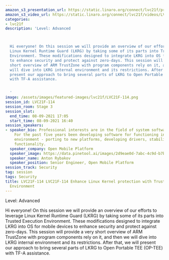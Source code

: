 ```yaml
---
amazon_s3_presentation_url: https://static.linaro.org/connect/lvc21f/presentations/LVC21F-114.pdf
amazon_s3_video_url: https://static.linaro.org/connect/lvc21f/videos/LVC21F-114.mp4
categories:
- lvc21f
description: 'Level: Advanced 



  Hi everyone! On this session we will provide an overview of our efforts to leverage
  Linux Kernel Runtime Guard (LKRG) by taking some of its parts into Trusted Execution
  Environment. These modifications designed to integrate LKRG into OS for mobile devices
  to enhance security and protect against zero-days. This session will provide a very
  short overview of ARM TrustZone with program components rely on it, and then we
  will dive into LKRG internal environment and its restrictions. After that, we will
  present our approach to bring several parts of LKRG to Open Portable TEE (OP-TEE)
  with TF-A assistance.


  '
image: /assets/images/featured-images/lvc21f/LVC21F-114.png
session_id: LVC21F-114
session_room: Stage 3
session_slot:
  end_time: 08-09-2021 17:05
  start_time: 08-09-2021 16:40
session_speakers:
- speaker_bio: Professional interests are in the field of system software development.
    For the past five years been developing software for functioning in the ARM TrustZone
    environment - porting to new platforms, developing drivers, stabilizing, expanding
    functionality.
  speaker_company: Open Mobile Platform
  speaker_image: https://data.pinetool.ai/images/2d9eae0d-7abc-4c9d-b7ba-b2bc0f6337c0.jpeg
  speaker_name: Anton Rybakov
  speaker_position: Senior Engineer, Open Mobile Platform
session_track: Security
tag: session
tags: Security
title: LVC21F-114 LVC21F-114 Enhance Linux Kernel protection with Trusted Execution
  Environment
---
```


Level: Advanced 


Hi everyone! On this session we will provide an overview of our efforts to leverage Linux Kernel Runtime Guard (LKRG) by taking some of its parts into Trusted Execution Environment. These modifications designed to integrate LKRG into OS for mobile devices to enhance security and protect against zero-days. This session will provide a very short overview of ARM TrustZone with program components rely on it, and then we will dive into LKRG internal environment and its restrictions. After that, we will present our approach to bring several parts of LKRG to Open Portable TEE (OP-TEE) with TF-A assistance.
